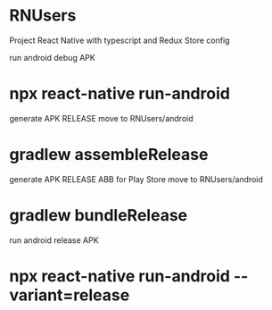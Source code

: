 # RNUsers
Project React Native with typescript and Redux Store config

run android debug APK
# npx react-native run-android

generate APK RELEASE
move to RNUsers/android
# gradlew assembleRelease

generate APK RELEASE ABB for Play Store
move to RNUsers/android
# gradlew bundleRelease

run android release APK
# npx react-native run-android --variant=release

